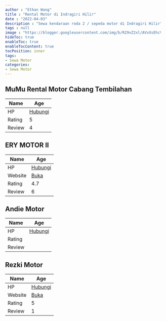 ```yaml
---
author : "Ethan Wang"
title : "Rental Motor di Indragiri Hilir"
date : "2022-04-03"
description : "Sewa kendaraan roda 2 / sepeda motor di Indragiri Hilir"
tags : null
image : "https://blogger.googleusercontent.com/img/b/R29vZ2xl/AVvXsEhcVS7IEmwI8N34SVXgho_RELhbitlvm3-f5TtscVeOQlghmuzHm-lxKoflzb6rZ5lcnB_sVGhfgrtCbCPkmXy-Uf5wDTIM4kB8X1ooSKKVHeX5lcQuNp-a4qn8cEyY5aW0Np9rdbjWBfnCF-d-Rh2bjVZpod8C5TV5yI5LP49VkRHhgKuL4zyRl_zf0Q/w300-h200/rental-motor-di-indragiri-hilir.png"
hideToc: true
enableToc: true
enableTocContent: true
tocPosition: inner
tags:
- Sewa Motor
categories:
- Sewa Motor
---
```



## MuMu Rental Motor Cabang Tembilahan

Name | Age
--------|------
HP | [Hubungi](https://pcandroidplayer.blogspot.com/?clayads=https://getnumber.ndower.dev?phone=MDg1MjgxODE0OTA1)
Rating | 5
Review | 4


## ERY MOTOR II

Name | Age
--------|------
HP | [Hubungi](https://pcandroidplayer.blogspot.com/?clayads=https://getnumber.ndower.dev?phone=MDgxMjc2NzA0Mzg2)
Website | [Buka](https://pcandroidplayer.blogspot.com/?clayads=aHR0cHM6Ly9lcnltb3RvcjIuYnVzaW5lc3Muc2l0ZS8=) 
Rating | 4.7
Review | 6


## Andie Motor

Name | Age
--------|------
HP | [Hubungi](https://pcandroidplayer.blogspot.com/?clayads=https://getnumber.ndower.dev?phone=MDgyMTgyMjAzOTM5)
Rating | 
Review | 


## Rezki Motor

Name | Age
--------|------
HP | [Hubungi](https://pcandroidplayer.blogspot.com/?clayads=https://getnumber.ndower.dev?phone=)
Website | [Buka](https://pcandroidplayer.blogspot.com/?clayads=aHR0cHM6Ly9yZXpraW1vdG9yLmJ1c2luZXNzLnNpdGUv) 
Rating | 5
Review | 1


